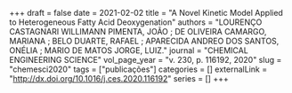 +++ 
draft = false
date = 2021-02-02
title = "A Novel Kinetic Model Applied to Heterogeneous Fatty Acid Deoxygenation"
authors = "LOURENÇO CASTAGNARI WILLIMANN PIMENTA, JOÃO ; DE OLIVEIRA CAMARGO, MARIANA ; BELO DUARTE, RAFAEL ; APARECIDA ANDREO DOS SANTOS, ONÉLIA ; MARIO DE MATOS JORGE, LUIZ."
journal = "CHEMICAL ENGINEERING SCIENCE"
vol_page_year = "v. 230, p. 116192, 2020"
slug = "chemesci2020" 
tags = ["publicações"]
categories = []
externalLink = "http://dx.doi.org/10.1016/j.ces.2020.116192"
series = []
+++


